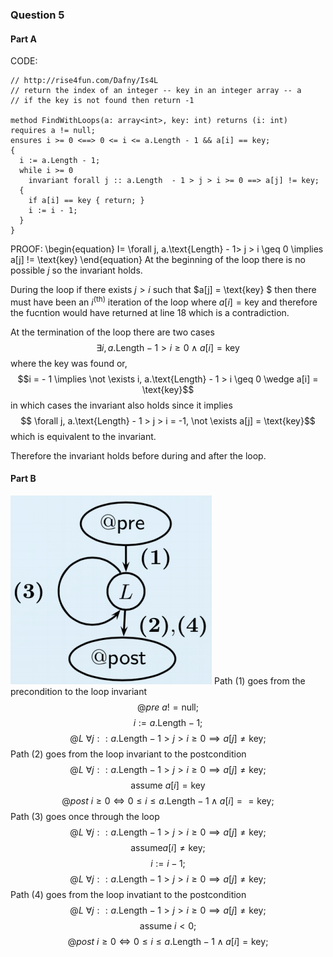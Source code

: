 ### Question 5
#### Part A
CODE:

~~~~ {#pycode .cs .numberLines }
// http://rise4fun.com/Dafny/Is4L
// return the index of an integer -- key in an integer array -- a
// if the key is not found then return -1

method FindWithLoops(a: array<int>, key: int) returns (i: int)
requires a != null;
ensures i >= 0 <==> 0 <= i <= a.Length - 1 && a[i] == key;
{
  i := a.Length - 1;
  while i >= 0
    invariant forall j :: a.Length  - 1 > j > i >= 0 ==> a[j] != key;
  {
    if a[i] == key { return; }
    i := i - 1;
  }
}
~~~~

PROOF:
\begin{equation}
 I= \forall j, a.\text{Length} - 1> j > i \geq 0 \implies a[j] != \text{key}
\end{equation}
At the beginning of the loop there is no possible $j$ so the invariant holds.

During the loop if there exists $j>i$ such that $a[j] = \text{key} $ then there must have been an $i^(\text{th})$ iteration of the loop where $a[i] = \text{key}$ and therefore the fucntion would have returned at line 18 which is a contradiction.

At the termination of the loop there are two cases $$ \exists i, a.\text{Length} - 1 > i \geq 0 \wedge a[i] = \text{key} $$
where the key was found or,  $$i = - 1 \implies \not \exists i, a.\text{Length} - 1 > i \geq 0 \wedge a[i] = \text{key}$$ in which cases the invariant also holds since it implies
$$ \forall j, a.\text{Length} - 1 > j > i = -1, \not \exists a[j] = \text{key}$$
which is equivalent to the invariant. 

Therefore the invariant holds before during and after the loop.

#### Part B
![Paths](paths.png)
Path (1) goes from the precondition to the loop invariant
$$ @pre\ a != \text{null}; $$
$$ i := a.\text{Length} - 1; $$
$$ @L\ \forall j :: a.\text{Length}  - 1 > j > i \geq 0 \implies a[j] \neq \text{key}; $$
Path (2) goes from the loop invariant to the postcondition
$$ @L\ \forall j :: a.\text{Length}  - 1 > j > i \geq 0 \implies a[j] \neq \text{key}; $$
$$ \text{assume}\ a[i] = \text{key} $$
$$ @post\ i \geq 0 \iff 0 \leq i \leq a.\text{Length} - 1 \wedge a[i] == \text{key}; $$
Path (3) goes once through the loop
$$ @L\ \forall j :: a.\text{Length}  - 1 > j > i \geq 0 \implies a[j] \neq \text{key};  $$
$$ \text{assume} a[i] \not = \text{key}; $$
$$ i := i - 1; $$
$$ @L\ \forall j :: a.\text{Length}  - 1 > j > i \geq 0 \implies a[j] \neq \text{key}; $$
Path (4) goes from the loop invatiant to the postcondition
$$ @L\ \forall j :: a.\text{Length}  - 1 > j > i \geq 0 \implies a[j] \neq \text{key}; $$
$$ \text{assume}\ i < 0; $$
$$ @post\ i \geq 0 \iff 0 \leq i \leq a.\text{Length} - 1 \wedge a[i] = \text{key}; $$